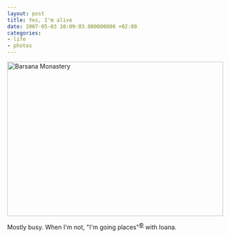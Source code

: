 ```yaml
---
layout: post
title: Yes, I'm alive
date: 2007-05-03 10:09:03.000000000 +02:00
categories:
- life
- photos
---
```

<a href="http://www.flickr.com/photos/janos/460128114/"><img src="http://farm1.static.flickr.com/231/460128114_57098cf866.jpg" alt="Barsana Monastery" width="500" height="357" border="0" class="image" /></a>

Mostly busy. When I'm not, "I'm going places"<sup><a href="http://astateofmind.pluto.ro">&copy;</a></sup> with Ioana.
